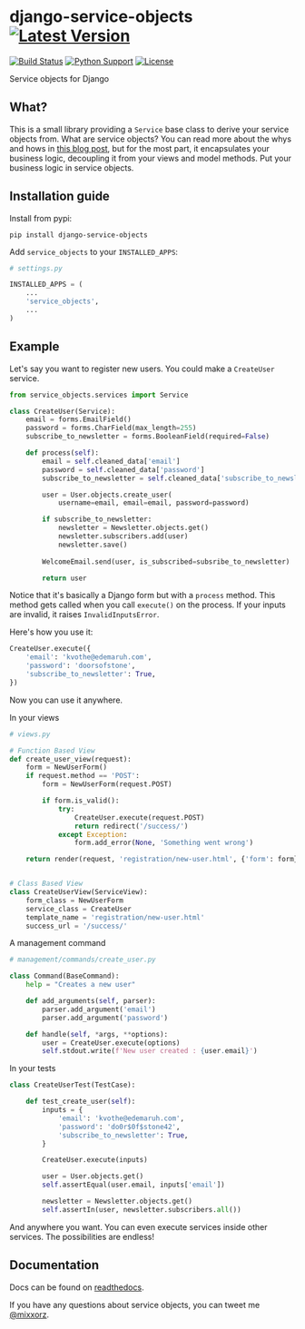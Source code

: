# django-service-objects [![Latest Version][latest-version-image]][latest-version-link]
[![Build Status][build-status-image]][build-status-link] [![Python Support][python-support-image]][python-support-link] [![License][license-image]][license-link]

Service objects for Django

## What?

This is a small library providing a `Service` base class to derive your service objects from. What are service objects? You can read more about the whys and hows in [this blog post](http://mitchel.me/2017/django-service-objects/), but for the most part, it encapsulates your business logic, decoupling it from your views and model methods. Put your business logic in service objects.

## Installation guide

Install from pypi:

`pip install django-service-objects`

Add `service_objects` to your `INSTALLED_APPS`:

```python
# settings.py

INSTALLED_APPS = (
    ...
    'service_objects',
    ...
)
```

## Example

Let's say you want to register new users. You could make a `CreateUser` service.

```python
from service_objects.services import Service

class CreateUser(Service):
    email = forms.EmailField()
    password = forms.CharField(max_length=255)
    subscribe_to_newsletter = forms.BooleanField(required=False)

    def process(self):
        email = self.cleaned_data['email']
        password = self.cleaned_data['password']
        subscribe_to_newsletter = self.cleaned_data['subscribe_to_newsletter']

        user = User.objects.create_user(
            username=email, email=email, password=password)

        if subscribe_to_newsletter:
            newsletter = Newsletter.objects.get()
            newsletter.subscribers.add(user)
            newsletter.save()
            
        WelcomeEmail.send(user, is_subscribed=subsribe_to_newsletter)

        return user
```

Notice that it's basically a Django form but with a `process` method. This method gets called when you call `execute()` on the process. If your inputs are invalid, it raises `InvalidInputsError`.

Here's how you use it:

```python
CreateUser.execute({
    'email': 'kvothe@edemaruh.com',
    'password': 'doorsofstone',
    'subscribe_to_newsletter': True,
})
```

Now you can use it anywhere.

In your views

```python
# views.py

# Function Based View
def create_user_view(request):
    form = NewUserForm()
    if request.method == 'POST':
        form = NewUserForm(request.POST)

        if form.is_valid():
            try:
                CreateUser.execute(request.POST)
                return redirect('/success/')
            except Exception:
                form.add_error(None, 'Something went wrong')

    return render(request, 'registration/new-user.html', {'form': form})


# Class Based View
class CreateUserView(ServiceView):
    form_class = NewUserForm
    service_class = CreateUser
    template_name = 'registration/new-user.html'
    success_url = '/success/'

```

A management command

```python
# management/commands/create_user.py

class Command(BaseCommand):
    help = "Creates a new user"

    def add_arguments(self, parser):
        parser.add_argument('email')
        parser.add_argument('password')

    def handle(self, *args, **options):
        user = CreateUser.execute(options)
        self.stdout.write(f'New user created : {user.email}')

```

In your tests

```python
class CreateUserTest(TestCase):

    def test_create_user(self):
        inputs = {
            'email': 'kvothe@edemaruh.com',
            'password': 'do0r$0f$stone42',
            'subscribe_to_newsletter': True,
        }

        CreateUser.execute(inputs)

        user = User.objects.get()
        self.assertEqual(user.email, inputs['email'])

        newsletter = Newsletter.objects.get()
        self.assertIn(user, newsletter.subscribers.all())
```

And anywhere you want. You can even execute services inside other services. The possibilities are endless!

## Documentation

Docs can be found on [readthedocs](http://django-service-objects.readthedocs.io/en/stable/).

If you have any questions about service objects, you can tweet me [@mixxorz](https://twitter.com/mixxorz).

[latest-version-image]: https://img.shields.io/pypi/v/django-service-objects.svg
[latest-version-link]: https://pypi.python.org/pypi/django-service-objects/
[build-status-image]: https://img.shields.io/travis/mixxorz/django-service-objects/master.svg
[build-status-link]: https://travis-ci.org/mixxorz/django-service-objects
[python-support-image]: https://img.shields.io/pypi/pyversions/django-service-objects.svg
[python-support-link]: https://pypi.python.org/pypi/django-service-objects
[license-image]: https://img.shields.io/pypi/l/django-service-objects.svg
[license-link]: https://github.com/mixxorz/django-service-objects/blob/master/LICENSE
